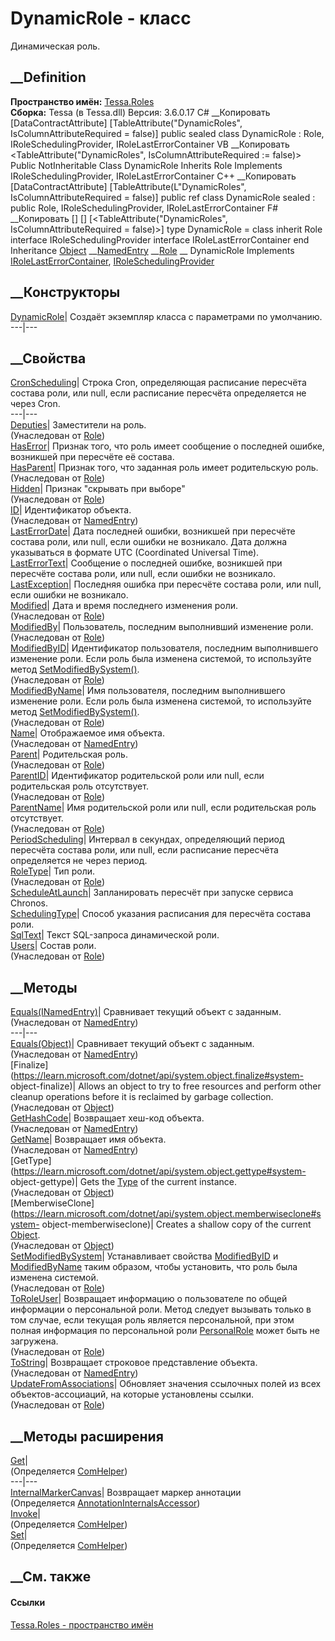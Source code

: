 # DynamicRole - класс
Динамическая роль.
## __Definition
 **Пространство имён:** [Tessa.Roles](N_Tessa_Roles.htm)  
 **Сборка:** Tessa (в Tessa.dll) Версия: 3.6.0.17
C# __Копировать
    [DataContractAttribute]
    [TableAttribute("DynamicRoles", IsColumnAttributeRequired = false)]
    public sealed class DynamicRole : Role, 
    	IRoleSchedulingProvider, IRoleLastErrorContainer
VB __Копировать
    <DataContractAttribute>
    <TableAttribute("DynamicRoles", IsColumnAttributeRequired := false)>
    Public NotInheritable Class DynamicRole
    	Inherits Role
    	Implements IRoleSchedulingProvider, IRoleLastErrorContainer
C++ __Копировать
    [DataContractAttribute]
    [TableAttribute(L"DynamicRoles", IsColumnAttributeRequired = false)]
    public ref class DynamicRole sealed : public Role, 
    	IRoleSchedulingProvider, IRoleLastErrorContainer
F# __Копировать
     [<SealedAttribute>]
    [<DataContractAttribute>]
    [<TableAttribute("DynamicRoles", IsColumnAttributeRequired = false)>]
    type DynamicRole = 
        class
            inherit Role
            interface IRoleSchedulingProvider
            interface IRoleLastErrorContainer
        end
Inheritance
    [Object](https://learn.microsoft.com/dotnet/api/system.object) __[NamedEntry](T_Tessa_Platform_NamedEntry.htm) __[Role](T_Tessa_Roles_Role.htm) __ DynamicRole
Implements
    [IRoleLastErrorContainer](T_Tessa_Roles_IRoleLastErrorContainer.htm), [IRoleSchedulingProvider](T_Tessa_Roles_IRoleSchedulingProvider.htm)
##  __Конструкторы
[DynamicRole](M_Tessa_Roles_DynamicRole__ctor.htm)| Создаёт экземпляр класса с
параметрами по умолчанию.  
---|---  
##  __Свойства
[CronScheduling](P_Tessa_Roles_DynamicRole_CronScheduling.htm)|  Строка Cron,
определяющая расписание пересчёта состава роли, или null, если расписание
пересчёта определяется не через Cron.  
---|---  
[Deputies](P_Tessa_Roles_Role_Deputies.htm)|  Заместители на роль.  
(Унаследован от [Role](T_Tessa_Roles_Role.htm))  
[HasError](P_Tessa_Roles_DynamicRole_HasError.htm)|  Признак того, что роль
имеет сообщение о последней ошибке, возникшей при пересчёте её состава.  
[HasParent](P_Tessa_Roles_Role_HasParent.htm)|  Признак того, что заданная
роль имеет родительскую роль.  
(Унаследован от [Role](T_Tessa_Roles_Role.htm))  
[Hidden](P_Tessa_Roles_Role_Hidden.htm)|  Признак "скрывать при выборе"  
(Унаследован от [Role](T_Tessa_Roles_Role.htm))  
[ID](P_Tessa_Platform_NamedEntry_ID.htm)| Идентификатор объекта.  
(Унаследован от [NamedEntry](T_Tessa_Platform_NamedEntry.htm))  
[LastErrorDate](P_Tessa_Roles_DynamicRole_LastErrorDate.htm)|
Дата последней ошибки, возникшей при пересчёте состава роли, или null, если
ошибки не возникало.
Дата должна указываться в формате UTC (Coordinated Universal Time).  
[LastErrorText](P_Tessa_Roles_DynamicRole_LastErrorText.htm)|  Сообщение о
последней ошибке, возникшей при пересчёте состава роли, или null, если ошибки
не возникало.  
[LastException](P_Tessa_Roles_DynamicRole_LastException.htm)|  Последняя
ошибка при пересчёте состава роли, или null, если ошибки не возникало.  
[Modified](P_Tessa_Roles_Role_Modified.htm)|  Дата и время последнего
изменения роли.  
(Унаследован от [Role](T_Tessa_Roles_Role.htm))  
[ModifiedBy](P_Tessa_Roles_Role_ModifiedBy.htm)|  Пользователь, последним
выполнивший изменение роли.  
(Унаследован от [Role](T_Tessa_Roles_Role.htm))  
[ModifiedByID](P_Tessa_Roles_Role_ModifiedByID.htm)|  Идентификатор
пользователя, последним выполнившего изменение роли. Если роль была изменена
системой, то используйте метод
[SetModifiedBySystem()](M_Tessa_Roles_Role_SetModifiedBySystem.htm).  
(Унаследован от [Role](T_Tessa_Roles_Role.htm))  
[ModifiedByName](P_Tessa_Roles_Role_ModifiedByName.htm)|  Имя пользователя,
последним выполнившего изменение роли. Если роль была изменена системой, то
используйте метод
[SetModifiedBySystem()](M_Tessa_Roles_Role_SetModifiedBySystem.htm).  
(Унаследован от [Role](T_Tessa_Roles_Role.htm))  
[Name](P_Tessa_Platform_NamedEntry_Name.htm)| Отображаемое имя объекта.  
(Унаследован от [NamedEntry](T_Tessa_Platform_NamedEntry.htm))  
[Parent](P_Tessa_Roles_Role_Parent.htm)|  Родительская роль.  
(Унаследован от [Role](T_Tessa_Roles_Role.htm))  
[ParentID](P_Tessa_Roles_Role_ParentID.htm)|  Идентификатор родительской роли
или null, если родительская роль отсутствует.  
(Унаследован от [Role](T_Tessa_Roles_Role.htm))  
[ParentName](P_Tessa_Roles_Role_ParentName.htm)|  Имя родительской роли или
null, если родительская роль отсутствует.  
(Унаследован от [Role](T_Tessa_Roles_Role.htm))  
[PeriodScheduling](P_Tessa_Roles_DynamicRole_PeriodScheduling.htm)|  Интервал
в секундах, определяющий период пересчёта состава роли, или null, если
расписание пересчёта определяется не через период.  
[RoleType](P_Tessa_Roles_Role_RoleType.htm)|  Тип роли.  
(Унаследован от [Role](T_Tessa_Roles_Role.htm))  
[ScheduleAtLaunch](P_Tessa_Roles_DynamicRole_ScheduleAtLaunch.htm)|
Запланировать пересчёт при запуске сервиса Chronos.  
[SchedulingType](P_Tessa_Roles_DynamicRole_SchedulingType.htm)|  Способ
указания расписания для пересчёта состава роли.  
[SqlText](P_Tessa_Roles_DynamicRole_SqlText.htm)|  Текст SQL-запроса
динамической роли.  
[Users](P_Tessa_Roles_Role_Users.htm)|  Состав роли.  
(Унаследован от [Role](T_Tessa_Roles_Role.htm))  
##  __Методы
[Equals(INamedEntry)](M_Tessa_Platform_NamedEntry_Equals_1.htm)| Сравнивает
текущий объект с заданным.  
(Унаследован от [NamedEntry](T_Tessa_Platform_NamedEntry.htm))  
---|---  
[Equals(Object)](M_Tessa_Platform_NamedEntry_Equals.htm)| Сравнивает текущий
объект с заданным.  
(Унаследован от [NamedEntry](T_Tessa_Platform_NamedEntry.htm))  
[Finalize](https://learn.microsoft.com/dotnet/api/system.object.finalize#system-
object-finalize)| Allows an object to try to free resources and perform other
cleanup operations before it is reclaimed by garbage collection.  
(Унаследован от
[Object](https://learn.microsoft.com/dotnet/api/system.object))  
[GetHashCode](M_Tessa_Platform_NamedEntry_GetHashCode.htm)| Возвращает хеш-код
объекта.  
(Унаследован от [NamedEntry](T_Tessa_Platform_NamedEntry.htm))  
[GetName](M_Tessa_Platform_NamedEntry_GetName.htm)|  Возвращает имя объекта.  
(Унаследован от [NamedEntry](T_Tessa_Platform_NamedEntry.htm))  
[GetType](https://learn.microsoft.com/dotnet/api/system.object.gettype#system-
object-gettype)| Gets the
[Type](https://learn.microsoft.com/dotnet/api/system.type) of the current
instance.  
(Унаследован от
[Object](https://learn.microsoft.com/dotnet/api/system.object))  
[MemberwiseClone](https://learn.microsoft.com/dotnet/api/system.object.memberwiseclone#system-
object-memberwiseclone)| Creates a shallow copy of the current
[Object](https://learn.microsoft.com/dotnet/api/system.object).  
(Унаследован от
[Object](https://learn.microsoft.com/dotnet/api/system.object))  
[SetModifiedBySystem](M_Tessa_Roles_Role_SetModifiedBySystem.htm)|
Устанавливает свойства [ModifiedByID](P_Tessa_Roles_Role_ModifiedByID.htm) и
[ModifiedByName](P_Tessa_Roles_Role_ModifiedByName.htm) таким образом, чтобы
установить, что роль была изменена системой.  
(Унаследован от [Role](T_Tessa_Roles_Role.htm))  
[ToRoleUser](M_Tessa_Roles_Role_ToRoleUser.htm)|  Возвращает информацию о
пользователе по общей информации о персональной роли. Метод следует вызывать
только в том случае, если текущая роль является персональной, при этом полная
информация по персональной роли [PersonalRole](T_Tessa_Roles_PersonalRole.htm)
может быть не загружена.  
(Унаследован от [Role](T_Tessa_Roles_Role.htm))  
[ToString](M_Tessa_Platform_NamedEntry_ToString.htm)| Возвращает строковое
представление объекта.  
(Унаследован от [NamedEntry](T_Tessa_Platform_NamedEntry.htm))  
[UpdateFromAssociations](M_Tessa_Roles_Role_UpdateFromAssociations.htm)|
Обновляет значения ссылочных полей из всех объектов-ассоциаций, на которые
установлены ссылки.  
(Унаследован от [Role](T_Tessa_Roles_Role.htm))  
##  __Методы расширения
[Get](M_Tessa_Extensions_Default_Client_EDS_ComHelper_Get.htm)|  
(Определяется
[ComHelper](T_Tessa_Extensions_Default_Client_EDS_ComHelper.htm))  
---|---  
[InternalMarkerCanvas](M_Tessa_UI_Views_Charting_Annotations_AnnotationInternalsAccessor_InternalMarkerCanvas.htm)|
Возвращает маркер аннотации  
(Определяется
[AnnotationInternalsAccessor](T_Tessa_UI_Views_Charting_Annotations_AnnotationInternalsAccessor.htm))  
[Invoke](M_Tessa_Extensions_Default_Client_EDS_ComHelper_Invoke.htm)|  
(Определяется
[ComHelper](T_Tessa_Extensions_Default_Client_EDS_ComHelper.htm))  
[Set](M_Tessa_Extensions_Default_Client_EDS_ComHelper_Set.htm)|  
(Определяется
[ComHelper](T_Tessa_Extensions_Default_Client_EDS_ComHelper.htm))  
##  __См. также
#### Ссылки
[Tessa.Roles - пространство имён](N_Tessa_Roles.htm)
